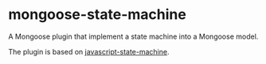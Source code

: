 # mongoose-state-machine

A Mongoose plugin that implement a state machine into a Mongoose model. 

The plugin is based on [javascript-state-machine](https://github.com/jakesgordon/javascript-state-machine).
